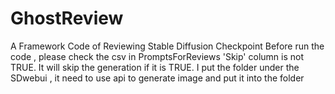 # GhostReview
A Framework Code of Reviewing Stable Diffusion Checkpoint
Before run the code , please check the csv in PromptsForReviews 'Skip' column is not TRUE. It will skip the generation if it is TRUE.
I put the folder under the SDwebui , it need to use api to generate image and put it into the folder
